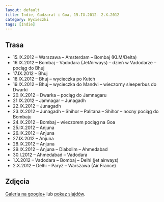 ```yaml
---
layout: default
title: Indie, Gudżarat i Goa, 15.IX.2012- 2.X.2012
category: Wycieczki
tags: [Indie]
---
```


Trasa
-----

* 15.IX.2012 – Warszawa – Amsterdam – Bombaj (KLM/Delta)
* 16.IX.2012 – Bombaj – Vadodara (JetAirways) – dzień w Vadodarze – pociąg do Bhuj
* 17.IX.2012 – Bhuj
* 18.IX.2012 – Bhuj – wycieczka po Kutch
* 19.IX.2012 – Bhuj – wycieczka do Mandvi – wieczorny sleeperbus do Dwarki
* 20.IX.2012 – Dwarka – pociąg do Jamnagaru
* 21.IX.2012 – Jamnagar – Junagadh
* 22.IX.2012 – Junagadh
* 23.IX.2012 – Junagadh – Shihor – Palitana – Shihor – nocny pociąg do Bombaju
* 24.IX.2012 – Bombaj – wieczorem pociąg na Goa
* 25.IX.2012 – Anjuna
* 26.IX.2012 – Anjuna
* 27.IX.2012 – Anjuna
* 28.IX.2012 – Anjuna
* 29.IX.2012 – Anjuna – Diabolim – Ahmedabad
* 30.I.2012 – Ahmedabad – Vadodara
* 1.X.2012 – Vadodara – Bombaj – Delhi (jet airways)
* 2.X.2012 – Delhi – Paryż – Warszawa (Air France)

Zdjęcia
-------

[Galeria na google+](https://plus.google.com/photos/+TomekKobyli%C5%84ski/albums/5796686952369423585?sort=1) lub
[pokaz slajdów](https://plus.google.com/photos/+TomekKobyli%C5%84ski/albums/5796686952369423585/5796686956273581970?sort=1&pid=5796686956273581970&oid=%2BTomekKobyli%C5%84ski).

